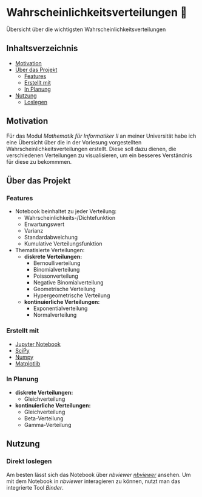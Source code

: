 # Wahrscheinlichkeitsverteilungen :game_die:

Übersicht über die wichtigsten Wahrscheinlichkeitsverteilungen

## Inhaltsverzeichnis

  - [Motivation](#motivation)
  - [Über das Projekt](#über-das-projekt)
    - [Features](#features)
    - [Erstellt mit](#erstellt-mit)
    - [In Planung](#in-plannung)
  - [Nutzung](#nutzung)
    - [Loslegen](#loslegen)

## Motivation

Für das Modul *Mathematik für Informatiker II* an meiner Universität
habe ich eine Übersicht über die in der Vorlesung vorgestellten Wahrscheinlichkeitsverteilungen erstellt. Diese soll dazu dienen, die verschiedenen Verteilungen zu visualisieren, um ein besseres Verständnis für diese zu bekommmen.

## Über das Projekt

### Features

* Notebook beinhaltet zu jeder Verteilung:
  * Wahrscheinlichkeits-/Dichtefunktion
  * Erwartungswert
  * Varianz
  * Standardabweichung
  * Kumulative Verteilungsfunktion
* Thematisierte Verteilungen:
  * **diskrete Verteilungen:**
    * Bernoulliverteilung
    * Binomialverteilung
    * Poissonverteilung
    * Negative Binomialverteilung
    * Geometrische Verteilung
    * Hypergeometrische Verteilung
  * **kontinuierliche Verteilungen:**
    * Exponentialverteilung
    * Normalverteilung

### Erstellt mit
* [Jupyter Notebook](https://jupyter.org/)
* [SciPy](https://www.scipy.org/)
* [Numpy](https://numpy.org/)
* [Matplotlib](https://matplotlib.org/)

### In Planung

* **diskrete Verteilungen:**
  * Gleichverteilung
* **kontinuierliche Verteilungen:**
  * Gleichverteilung
  * Beta-Verteilung
  * Gamma-Verteilung

## Nutzung

### Direkt loslegen

Am besten lässt sich das Notebook über *nbviewer* [*nbviewer*](https://nbviewer.jupyter.org/github/nicokossmann/Wahrscheinlichkeitsverteilungen/blob/main/statistik.ipynb) ansehen.
Um mit dem Notebook in *nbviewer* interagieren zu können, nutzt man das integrierte Tool *Binder*. 